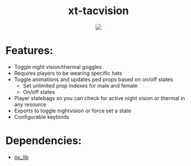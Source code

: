 <div align="center">
  <h1>xt-tacvision</h1>
  <a href="https://dsc.gg/xtdev"> <img align="center" src="https://user-images.githubusercontent.com/101474430/233859688-2b3b9ecc-41c8-41a6-b2e3-a9f1aad473ee.gif"/></a><br>
</div>

# Features:
- Toggle night vision/thermal goggles
- Requires players to be wearing specific hats
- Toggle animations and updates ped props based on on/off states
   - Set unlimited prop indexes for male and female
   - On/off states
- Player statebags so you can check for active night vision or thermal in any resource
- Exports to toggle nightvision or force set a state
- Configurable keybinds

# Dependencies:
- [ox_lib](https://github.com/CommunityOx/ox_lib/releases)
